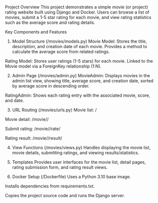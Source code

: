 Project Overview
This project demonstrates a simple movie (or project) rating website built using Django and Docker.
Users can browse a list of movies, submit a 1-5 star rating for each movie, and view rating statistics such as the average score and rating details.

Key Components and Features
1. Model Structure (/movies/models.py)
Movie Model: Stores the title, description, and creation date of each movie. Provides a method to calculate the average score from related ratings.

Rating Model: Stores user ratings (1-5 stars) for each movie. Linked to the Movie model via a ForeignKey relationship (1:N).

2. Admin Page (/movies/admin.py)
MovieAdmin: Displays movies in the admin list view, showing title, average score, and creation date, sorted by average score in descending order.

RatingAdmin: Shows each rating entry with the associated movie, score, and date.

3. URL Routing (/movies/urls.py)
Movie list: /

Movie detail: /movie/<pk>/

Submit rating: /movie/<pk>/rate/

Rating result: /movie/<pk>/result/

4. View Functions (/movies/views.py)
Handles displaying the movie list, movie details, submitting ratings, and viewing results/statistics.

5. Templates
Provides user interfaces for the movie list, detail pages, rating submission form, and rating result views.

6. Docker Setup (/Dockerfile)
Uses a Python 3.10 base image.

Installs dependencies from requirements.txt.

Copies the project source code and runs the Django server.


